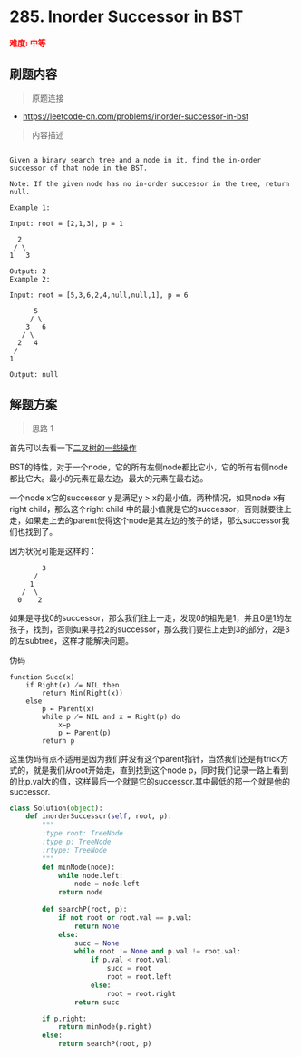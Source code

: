 # 285. Inorder Successor in BST

**<font color=red>难度: 中等</font>**

## 刷题内容

> 原题连接

* https://leetcode-cn.com/problems/inorder-successor-in-bst

> 内容描述

```

Given a binary search tree and a node in it, find the in-order successor of that node in the BST.

Note: If the given node has no in-order successor in the tree, return null.

Example 1:

Input: root = [2,1,3], p = 1

  2
 / \
1   3

Output: 2
Example 2:

Input: root = [5,3,6,2,4,null,null,1], p = 6

      5
     / \
    3   6
   / \
  2   4
 /   
1

Output: null
```

## 解题方案

> 思路 1

首先可以去看一下[二叉树的一些操作](https://github.com/apachecn/LeetCode/blob/master/docs/Leetcode_Solutions/Summarization/%E4%BA%8C%E5%8F%89%E6%A0%91%E7%9A%84%E4%B8%80%E4%BA%9B%E6%93%8D%E4%BD%9C.md)

BST的特性，对于一个node，它的所有左侧node都比它小，它的所有右侧node都比它大。最小的元素在最左边，最大的元素在最右边。

一个node x它的successor y 是满足y > x的最小值。两种情况，如果node x有right child，那么这个right child 中的最小值就是它的successor，否则就要往上走，如果走上去的parent使得这个node是其左边的孩子的话，那么successor我们也找到了。


因为状况可能是这样的：

```
		3
	  /
	 1
   /  \
  0	   2
```

如果是寻找0的successor，那么我们往上一走，发现0的祖先是1，并且0是1的左孩子，找到，否则如果寻找2的successor，那么我们要往上走到3的部分，2是3的左subtree，这样才能解决问题。

伪码

```
function Succ(x)	
	if Right(x) ̸= NIL then		
		return Min(Right(x)) 	
	else		
		p ← Parent(x)		
		while p ̸= NIL and x = Right(p) do			
			x←p			
			p ← Parent(p) 
		return p
```

这里伪码有点不适用是因为我们并没有这个parent指针，当然我们还是有trick方式的，就是我们从root开始走，直到找到这个node p，同时我们记录一路上看到的比p.val大的值，这样最后一个就是它的successor.其中最低的那一个就是他的successor.



```python
class Solution(object):
    def inorderSuccessor(self, root, p):
        """
        :type root: TreeNode
        :type p: TreeNode
        :rtype: TreeNode
        """
        def minNode(node):
            while node.left:
                node = node.left
            return node
            
        def searchP(root, p):
            if not root or root.val == p.val:
                return None
            else:
                succ = None
                while root != None and p.val != root.val:
                    if p.val < root.val:
                        succ = root
                        root = root.left
                    else:
                        root = root.right
                return succ

        if p.right:
            return minNode(p.right)
        else:
            return searchP(root, p)
```

